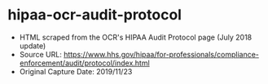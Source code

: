 # hipaa-ocr-audit-protocol
* HTML scraped from the OCR's HIPAA Audit Protocol page (July 2018 update)
* Source URL: https://www.hhs.gov/hipaa/for-professionals/compliance-enforcement/audit/protocol/index.html
* Original Capture Date: 2019/11/23

